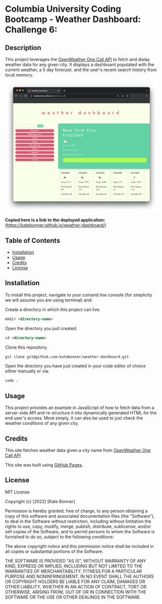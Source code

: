 # Columbia University Coding Bootcamp - Weather Dashboard: Challenge 6: 

## Description

This project leverages the [OpenWeather One Call API](https://openweathermap.org/api/one-call-api) to fetch and dislay weather data for any given city. It displays a dashboard populated with the current weather, a 5 day forecast, and the user's recent search history from local memory.

![weather dashboard](./assets/weather-dashboard.png)


**Copied here is a link to the deployed application:**
(https://katebonner.github.io/weather-dashboard/)


## Table of Contents 

* [Installation](#installation)
* [Usage](#usage)
* [Credits](#credits)
* [License](#license)


## Installation

To install this project, navigate to your comand line console (for simplicity we will assume you are using terminal) and:

Create a directory in which this project can live.
```md
mkdir <directory-name>
```
Open the directory you just created.
```md
cd <directory-name>
```
Clone this repository.
```md
git clone git@github.com:katebonner/weather-dashboard.git
```
Open the directory you have just created in your code editor of choice either manually or via:
```md
code .
```

## Usage

This project provides an example in JavaScript of how to fetch data from a server-side API and re-structure it into dynamically generated HTML for the end user's access. More simply, it can also be used to just check the weather conditions of any given city.


## Credits

This site fetches weather data given a city name from [OpenWeather One Call API](https://openweathermap.org/api/one-call-api)

This site was built using [GitHub Pages](https://pages.github.com/).


## License

MIT License

Copyright (c) [2022] [Kate Bonner]

Permission is hereby granted, free of charge, to any person obtaining a copy
of this software and associated documentation files (the "Software"), to deal
in the Software without restriction, including without limitation the rights
to use, copy, modify, merge, publish, distribute, sublicense, and/or sell
copies of the Software, and to permit persons to whom the Software is
furnished to do so, subject to the following conditions:

The above copyright notice and this permission notice shall be included in all
copies or substantial portions of the Software.

THE SOFTWARE IS PROVIDED "AS IS", WITHOUT WARRANTY OF ANY KIND, EXPRESS OR
IMPLIED, INCLUDING BUT NOT LIMITED TO THE WARRANTIES OF MERCHANTABILITY,
FITNESS FOR A PARTICULAR PURPOSE AND NONINFRINGEMENT. IN NO EVENT SHALL THE
AUTHORS OR COPYRIGHT HOLDERS BE LIABLE FOR ANY CLAIM, DAMAGES OR OTHER
LIABILITY, WHETHER IN AN ACTION OF CONTRACT, TORT OR OTHERWISE, ARISING FROM,
OUT OF OR IN CONNECTION WITH THE SOFTWARE OR THE USE OR OTHER DEALINGS IN THE
SOFTWARE.


